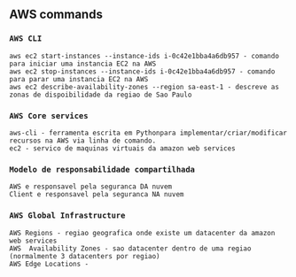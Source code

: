 ## AWS commands

### `AWS CLI`

```
aws ec2 start-instances --instance-ids i-0c42e1bba4a6db957 - comando para iniciar uma instancia EC2 na AWS
aws ec2 stop-instances --instance-ids i-0c42e1bba4a6db957 - comando para parar uma instancia EC2 na AWS
aws ec2 describe-availability-zones --region sa-east-1 - descreve as zonas de dispoibilidade da regiao de Sao Paulo
```

### `AWS Core services`

```
aws-cli - ferramenta escrita em Pythonpara implementar/criar/modificar recursos na AWS via linha de comando.
ec2 - servico de maquinas virtuais da amazon web services
```

### `Modelo de responsabilidade compartilhada`

```
AWS e responsavel pela seguranca DA nuvem
Client e responsavel pela seguranca NA nuvem
```

### `AWS Global Infrastructure`

```
AWS Regions - regiao geografica onde existe um datacenter da amazon web services
AWS  Availability Zones - sao datacenter dentro de uma regiao (normalmente 3 datacenters por regiao)
AWS Edge Locations - 
```
